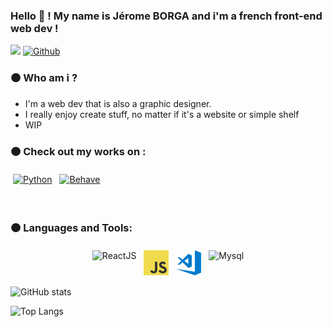 ###  Hello 👋 ! My name is **Jérome BORGA** and i'm a french front-end web dev !


![](https://visitor-badge.laobi.icu/badge?page_id=.jeromeBor)
[![Github](https://img.shields.io/github/followers/jeromeBor?label=Follow&style=social)](https://github.com/jeromeBor)

### 🟠 Who am i ?

- I'm a web dev that is also a graphic designer.
- I really enjoy create stuff, no matter if it's a website or simple shelf
- WIP

 ### 🟠 Check out my works on :

<p align="left" >
 <a href="https://www.linkedin.com/in/jérome-borga-7a4973133" target="_blank" rel="noopener noreferrer"> <img src="https://www.svgrepo.com/show/138936/linkedin.svg" alt="Python" height="40" style="vertical-align:top; margin:4px"></a>
 <a href="https://www.behance.net/nuzzler"> <img src="https://cdn.worldvectorlogo.com/logos/behance-1.svg" alt="Behave" height="40" style="vertical-align:top; margin:4px"></a>
 
</p>

<br />

 ### 🟠 Languages and Tools:
<p align="center" width:"50%">
<img src="https://upload.wikimedia.org/wikipedia/commons/a/a7/React-icon.svg" alt="ReactJS" height="40" style="vertical-align:top; margin:4px">
<img src="https://raw.githubusercontent.com/github/explore/80688e429a7d4ef2fca1e82350fe8e3517d3494d/topics/javascript/javascript.png" alt="Javascript" height="40" style="vertical-align:top; margin:4px">
<img src="https://raw.githubusercontent.com/github/explore/80688e429a7d4ef2fca1e82350fe8e3517d3494d/topics/visual-studio-code/visual-studio-code.png" alt="VS Code" height="40" style="vertical-align:top; margin:4px">
 <img src=" https://e7.pngegg.com/pngimages/429/72/png-clipart-mysql-database-graphics-microsoft-access-logo-blue-web-design-thumbnail.png
" alt="Mysql" height="40" style="vertical-align:top; margin:4px">
</p>

![GitHub stats](https://github-readme-stats.vercel.app/api?username=jeromeBor&show_icons=true&theme=tokyonight)

![Top Langs](https://github-readme-stats.vercel.app/api/top-langs/?username=jeromeBor&theme=tokyonight)
